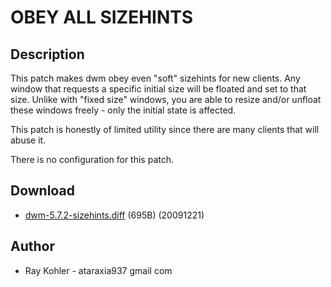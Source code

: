# OBEY ALL SIZEHINTS

## Description

This patch makes dwm obey even "soft" sizehints for new clients.
Any window that requests a specific initial size will be floated and set to that size.
Unlike with "fixed size" windows, you are able to resize and/or unfloat these windows freely - only the initial state is affected.

This patch is honestly of limited utility since there are many clients that will abuse it.

There is no configuration for this patch.

## Download

 * [dwm-5.7.2-sizehints.diff](dwm-5.7.2-sizehints.diff) (695B) (20091221)

## Author

 * Ray Kohler - ataraxia937 gmail com
